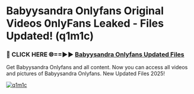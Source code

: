 # Babyysandra Onlyfans Original Videos 0nlyFans Leaked - Files Updated! (q1m1c)

<h3>🔴 CLICK HERE 🌐==►► <a href="https://tinyurl.com/ehrbuxhb" rel="nofollow">Babyysandra Onlyfans Updated Files</a></h3>

Get Babyysandra Onlyfans and all content. Now you can access all videos and pictures of Babyysandra Onlyfans. New Updated Files 2025!

[![q1m1c](https://i.imgur.com/lVYEuWS.gif)](https://tinyurl.com/ehrbuxhb)
